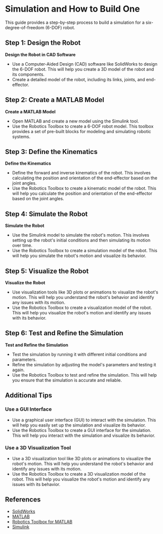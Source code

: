 # Simulation and How to Build One

This guide provides a step-by-step process to build a simulation for a six-degree-of-freedom (6-DOF) robot. 

## Step 1: Design the Robot

**Design the Robot in CAD Software**
- Use a Computer-Aided Design (CAD) software like SolidWorks to design the 6-DOF robot. This will help you create a 3D model of the robot and its components.
- Create a detailed model of the robot, including its links, joints, and end-effector.

## Step 2: Create a MATLAB Model

**Create a MATLAB Model**
- Open MATLAB and create a new model using the Simulink tool.
- Use the Robotics Toolbox to create a 6-DOF robot model. This toolbox provides a set of pre-built blocks for modeling and simulating robotic systems.

## Step 3: Define the Kinematics

**Define the Kinematics**
- Define the forward and inverse kinematics of the robot. This involves calculating the position and orientation of the end-effector based on the joint angles.
- Use the Robotics Toolbox to create a kinematic model of the robot. This will help you calculate the position and orientation of the end-effector based on the joint angles.

## Step 4: Simulate the Robot

**Simulate the Robot**
- Use the Simulink model to simulate the robot's motion. This involves setting up the robot's initial conditions and then simulating its motion over time.
- Use the Robotics Toolbox to create a simulation model of the robot. This will help you simulate the robot's motion and visualize its behavior.

## Step 5: Visualize the Robot

**Visualize the Robot**
- Use visualization tools like 3D plots or animations to visualize the robot's motion. This will help you understand the robot's behavior and identify any issues with its motion.
- Use the Robotics Toolbox to create a visualization model of the robot. This will help you visualize the robot's motion and identify any issues with its behavior.

## Step 6: Test and Refine the Simulation

**Test and Refine the Simulation**
- Test the simulation by running it with different initial conditions and parameters.
- Refine the simulation by adjusting the model's parameters and testing it again.
- Use the Robotics Toolbox to test and refine the simulation. This will help you ensure that the simulation is accurate and reliable.

## Additional Tips

### Use a GUI Interface
- Use a graphical user interface (GUI) to interact with the simulation. This will help you easily set up the simulation and visualize its behavior.
- Use the Robotics Toolbox to create a GUI interface for the simulation. This will help you interact with the simulation and visualize its behavior.

### Use a 3D Visualization Tool
- Use a 3D visualization tool like 3D plots or animations to visualize the robot's motion. This will help you understand the robot's behavior and identify any issues with its motion.
- Use the Robotics Toolbox to create a 3D visualization model of the robot. This will help you visualize the robot's motion and identify any issues with its behavior.

## References
- [SolidWorks](https://www.solidworks.com/)
- [MATLAB](https://www.mathworks.com/products/matlab.html)
- [Robotics Toolbox for MATLAB](https://petercorke.com/toolboxes/robotics-toolbox/)
- [Simulink](https://www.mathworks.com/products/simulink.html)
